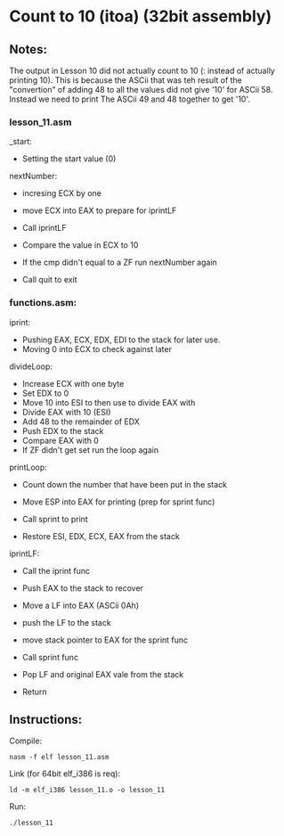 # Count to 10 (itoa) (32bit assembly)

## Notes:
The output in Lesson 10 did not actually count to 10 (: instead of actually printing 10). This is because the ASCii that was teh result of the "convertion" of adding 48 to all the values did not give '10' for ASCii 58. Instead we need to print The ASCii 49 and 48 together to get '10'.

### lesson_11.asm

_start:
- Setting the start value (0)

nextNumber:
- incresing ECX by one
- move ECX into EAX to prepare for iprintLF
- Call iprintLF
- Compare the value in ECX to 10
- If the cmp didn't equal to a ZF run nextNumber again

- Call quit to exit

### functions.asm:
iprint:
- Pushing EAX, ECX, EDX, EDI to the stack for later use.
- Moving 0 into ECX to check against later

divideLoop:
- Increase ECX with one byte
- Set EDX to 0
- Move 10 into ESI to then use to divide EAX with
- Divide EAX with 10 (ESI)
- Add 48 to the remainder of EDX
- Push EDX to the stack
- Compare EAX with 0
- If ZF didn't get set run the loop again

printLoop:
- Count down the number that have been put in the stack
- Move ESP into EAX for printing (prep for sprint func)
- Call sprint to print

- Restore ESI, EDX, ECX, EAX from the stack

iprintLF:
- Call the iprint func

- Push EAX to the stack to recover
- Move a LF into EAX (ASCii 0Ah)
- push the LF to the stack
- move stack pointer to EAX for the sprint func
- Call sprint func
- Pop LF and original EAX vale from the stack
- Return

## Instructions:

Compile:
```
nasm -f elf lesson_11.asm
```
Link (for 64bit elf_i386 is req):
```
ld -m elf_i386 lesson_11.o -o lesson_11
```
Run:
```
./lesson_11
```